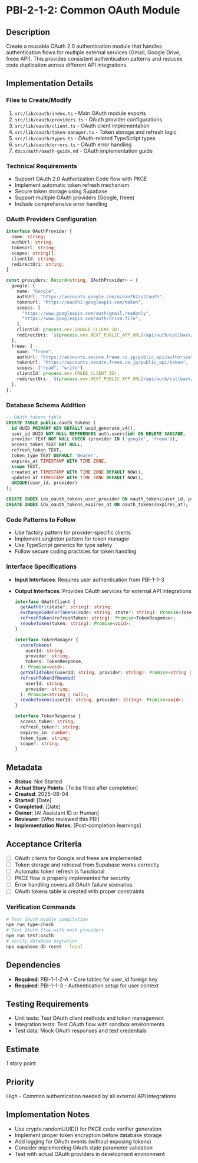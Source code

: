 # PBI-2-1-2: Common OAuth Module

## Description

Create a reusable OAuth 2.0 authentication module that handles authentication flows
for multiple external services (Gmail, Google Drive, freee API). This provides
consistent authentication patterns and reduces code duplication across different
API integrations.

## Implementation Details

### Files to Create/Modify

1. `src/lib/oauth/index.ts` - Main OAuth module exports
2. `src/lib/oauth/providers.ts` - OAuth provider configurations
3. `src/lib/oauth/client.ts` - OAuth client implementation
4. `src/lib/oauth/token-manager.ts` - Token storage and refresh logic
5. `src/lib/oauth/types.ts` - OAuth-related TypeScript types
6. `src/lib/oauth/errors.ts` - OAuth error handling
7. `docs/auth/oauth-guide.md` - OAuth implementation guide

### Technical Requirements

- Support OAuth 2.0 Authorization Code flow with PKCE
- Implement automatic token refresh mechanism
- Secure token storage using Supabase
- Support multiple OAuth providers (Google, freee)
- Include comprehensive error handling

### OAuth Providers Configuration

```typescript
interface OAuthProvider {
  name: string;
  authUrl: string;
  tokenUrl: string;
  scopes: string[];
  clientId: string;
  redirectUri: string;
}

const providers: Record<string, OAuthProvider> = {
  google: {
    name: "Google",
    authUrl: "https://accounts.google.com/o/oauth2/v2/auth",
    tokenUrl: "https://oauth2.googleapis.com/token",
    scopes: [
      "https://www.googleapis.com/auth/gmail.readonly",
      "https://www.googleapis.com/auth/drive.file",
    ],
    clientId: process.env.GOOGLE_CLIENT_ID!,
    redirectUri: `${process.env.NEXT_PUBLIC_APP_URL}/api/auth/callback/google`,
  },
  freee: {
    name: "freee",
    authUrl: "https://accounts.secure.freee.co.jp/public_api/authorize",
    tokenUrl: "https://accounts.secure.freee.co.jp/public_api/token",
    scopes: ["read", "write"],
    clientId: process.env.FREEE_CLIENT_ID!,
    redirectUri: `${process.env.NEXT_PUBLIC_APP_URL}/api/auth/callback/freee`,
  },
};
```

### Database Schema Addition

```sql
-- OAuth tokens table
CREATE TABLE public.oauth_tokens (
  id UUID PRIMARY KEY DEFAULT uuid_generate_v4(),
  user_id UUID NOT NULL REFERENCES auth.users(id) ON DELETE CASCADE,
  provider TEXT NOT NULL CHECK (provider IN ('google', 'freee')),
  access_token TEXT NOT NULL,
  refresh_token TEXT,
  token_type TEXT DEFAULT 'Bearer',
  expires_at TIMESTAMP WITH TIME ZONE,
  scope TEXT,
  created_at TIMESTAMP WITH TIME ZONE DEFAULT NOW(),
  updated_at TIMESTAMP WITH TIME ZONE DEFAULT NOW(),
  UNIQUE(user_id, provider)
);

CREATE INDEX idx_oauth_tokens_user_provider ON oauth_tokens(user_id, provider);
CREATE INDEX idx_oauth_tokens_expires_at ON oauth_tokens(expires_at);
```

### Code Patterns to Follow

- Use factory pattern for provider-specific clients
- Implement singleton pattern for token manager
- Use TypeScript generics for type safety
- Follow secure coding practices for token handling

### Interface Specifications

- **Input Interfaces**: Requires user authentication from PBI-1-1-3
- **Output Interfaces**: Provides OAuth services for external API integrations

  ```typescript
  interface OAuthClient {
    getAuthUrl(state?: string): string;
    exchangeCodeForTokens(code: string, state?: string): Promise<TokenResponse>;
    refreshToken(refreshToken: string): Promise<TokenResponse>;
    revokeToken(token: string): Promise<void>;
  }

  interface TokenManager {
    storeTokens(
      userId: string,
      provider: string,
      tokens: TokenResponse,
    ): Promise<void>;
    getValidToken(userId: string, provider: string): Promise<string | null>;
    refreshTokenIfNeeded(
      userId: string,
      provider: string,
    ): Promise<string | null>;
    revokeTokens(userId: string, provider: string): Promise<void>;
  }

  interface TokenResponse {
    access_token: string;
    refresh_token?: string;
    expires_in: number;
    token_type: string;
    scope?: string;
  }
  ```

## Metadata

- **Status**: Not Started
- **Actual Story Points**: [To be filled after completion]
- **Created**: 2025-06-04
- **Started**: [Date]
- **Completed**: [Date]
- **Owner**: [AI Assistant ID or Human]
- **Reviewer**: [Who reviewed this PBI]
- **Implementation Notes**: [Post-completion learnings]

## Acceptance Criteria

- [ ] OAuth clients for Google and freee are implemented
- [ ] Token storage and retrieval from Supabase works correctly
- [ ] Automatic token refresh is functional
- [ ] PKCE flow is properly implemented for security
- [ ] Error handling covers all OAuth failure scenarios
- [ ] OAuth tokens table is created with proper constraints

### Verification Commands

```bash
# Test OAuth module compilation
npm run type-check
# Test OAuth flow with mock providers
npm run test:oauth
# Verify database migration
npx supabase db reset --local
```

## Dependencies

- **Required**: PBI-1-1-2-A - Core tables for user_id foreign key
- **Required**: PBI-1-1-3 - Authentication setup for user context

## Testing Requirements

- Unit tests: Test OAuth client methods and token management
- Integration tests: Test OAuth flow with sandbox environments
- Test data: Mock OAuth responses and test credentials

## Estimate

1 story point

## Priority

High - Common authentication needed by all external API integrations

## Implementation Notes

- Use crypto.randomUUID() for PKCE code verifier generation
- Implement proper token encryption before database storage
- Add logging for OAuth events (without exposing tokens)
- Consider implementing OAuth state parameter validation
- Test with actual OAuth providers in development environment
